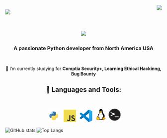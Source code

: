 <img align="right" src="https://visitor-badge.laobi.icu/badge?page_id=salesp07.salesp07" />

![](https://visitor-badge.laobi.icu/badge?page_id=MattLovesToCode.MattLovesToCode)


<h1 align="center">
    <img src="https://readme-typing-svg.herokuapp.com/?font=Righteous&size=35&center=true&vCenter=true&width=500&height=70&duration=4000&lines=Hi+There!+👋;+I'm+Matthew!;" />
</h1>

<h3 align="center">A passionate Python developer from North America USA</h3>

<br/>

<div align="center">

 🌱 I’m currently studying for  **Comptia Security+, 
 Learning Ethical Hackinng, Bug Bounty**

 </div>

 <h2 align="center">🧰 Languages and Tools: </h2>
<br/>
<p align="center">
<img src="https://raw.githubusercontent.com/github/explore/80688e429a7d4ef2fca1e82350fe8e3517d3494d/topics/python/python.png" alt="Python" height="40" style="vertical-align:top; margin:4px">
<img src="https://raw.githubusercontent.com/github/explore/80688e429a7d4ef2fca1e82350fe8e3517d3494d/topics/javascript/javascript.png" alt="Javascript" height="40" style="vertical-align:top; margin:4px">
<img src="https://raw.githubusercontent.com/github/explore/80688e429a7d4ef2fca1e82350fe8e3517d3494d/topics/visual-studio-code/visual-studio-code.png" alt="VS Code" height="40" style="vertical-align:top; margin:4px">
<img src="https://raw.githubusercontent.com/github/explore/80688e429a7d4ef2fca1e82350fe8e3517d3494d/topics/linux/linux.png" alt="Linux" height="40" style="max-width: 100%;">
<img src="https://raw.githubusercontent.com/github/explore/80688e429a7d4ef2fca1e82350fe8e3517d3494d/topics/terminal/terminal.png" alt="Terminal" height="40" style="max-width: 100%;">

</p>

![GitHub stats](https://github-readme-stats.vercel.app/api?username=MattLovesToCode&show_icons=true&theme=discord_old_blurple )
![Top Langs](https://github-readme-stats.vercel.app/api/top-langs/?username=MattLovesToCode&theme=tokyonight)


